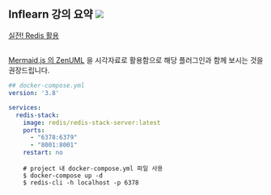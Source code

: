  

## Inflearn 강의 요약 <img src="https://img.shields.io/badge/Redis-DC382D?style=for-the-badge&logo=Redis&logoColor=white">
 [실전! Redis 활용](https://www.inflearn.com/course/%EC%8B%A4%EC%A0%84-redis-%ED%99%9C%EC%9A%A9/dashboard)  

##
[Mermaid.js 의 ZenUML](https://mermaid.js.org/syntax/zenuml.html) 을 시각자료로 활용함으로 해당 플러그인과 함께 보시는 것을 권장드립니다. 

```yaml
## docker-compose.yml
version: '3.8'

services:
  redis-stack:
    image: redis/redis-stack-server:latest
    ports:
      - "6378:6379"
      - "8001:8001"
    restart: no
```

```shell
    # project 내 docker-compose.yml 파일 사용
    $ docker-compose up -d
    $ redis-cli -h localhost -p 6378
```